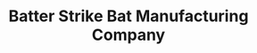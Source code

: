 ---
title: "Batter Strike Bat Manufacturing Company"
url: /karachi/batter-strike-bat-manufacturing-company/
shop: wholesale
---